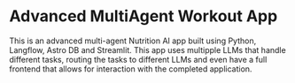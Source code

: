 # Advanced MultiAgent Workout App
This is an advanced multi-agent Nutrition AI app built using Python, Langflow, Astro DB and Streamlit. 
This app uses multipple LLMs that handle different tasks, routing the tasks to different LLMs and even have a full frontend that allows for interaction with the completed application.


